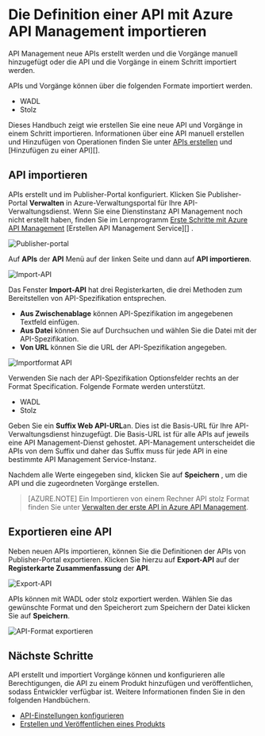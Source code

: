 <properties 
    pageTitle="API-Schlüsselkonzepte" 
    description="Erfahren Sie mehr über APIs, Produkte, Rollen, Gruppen und andere API Schlüsselkonzepte." 
    services="api-management" 
    documentationCenter="" 
    authors="steved0x" 
    manager="erikre" 
    editor=""/>

<tags 
    ms.service="api-management" 
    ms.workload="mobile" 
    ms.tgt_pltfrm="na" 
    ms.devlang="na" 
    ms.topic="article" 
    ms.date="10/25/2016" 
    ms.author="sdanie"/>

# <a name="how-to-import-the-definition-of-an-api-with-operations-in-azure-api-management"></a>Die Definition einer API mit Azure API Management importieren

API Management neue APIs erstellt werden und die Vorgänge manuell hinzugefügt oder die API und die Vorgänge in einem Schritt importiert werden.

APIs und Vorgänge können über die folgenden Formate importiert werden.

-   WADL
-   Stolz

Dieses Handbuch zeigt wie erstellen Sie eine neue API und Vorgänge in einem Schritt importieren. Informationen über eine API manuell erstellen und Hinzufügen von Operationen finden Sie unter [APIs erstellen][] und [Hinzufügen zu einer API][].

## <a name="import-api"> </a>API importieren

APIs erstellt und im Publisher-Portal konfiguriert. Klicken Sie Publisher-Portal **Verwalten** in Azure-Verwaltungsportal für Ihre API-Verwaltungsdienst. Wenn Sie eine Dienstinstanz API Management noch nicht erstellt haben, finden Sie im Lernprogramm [Erste Schritte mit Azure API Management][] [Erstellen API Management Service][] .

![Publisher-portal][api-management-management-console]

Auf **APIs** der **API** Menü auf der linken Seite und dann auf **API importieren**.

![Import-API][api-management-import-apis]

Das Fenster **Import-API** hat drei Registerkarten, die drei Methoden zum Bereitstellen von API-Spezifikation entsprechen.

-   **Aus Zwischenablage** können API-Spezifikation im angegebenen Textfeld einfügen.
-   **Aus Datei** können Sie auf Durchsuchen und wählen Sie die Datei mit der API-Spezifikation.
-   **Von URL** können Sie die URL der API-Spezifikation angegeben.

![Importformat API][api-management-import-api-clipboard]

Verwenden Sie nach der API-Spezifikation Optionsfelder rechts an der Format Specification. Folgende Formate werden unterstützt.

-   WADL
-   Stolz

Geben Sie ein **Suffix Web API-URL**an. Dies ist die Basis-URL für Ihre API-Verwaltungsdienst hinzugefügt. Die Basis-URL ist für alle APIs auf jeweils eine API Management-Dienst gehostet. API-Management unterscheidet die APIs von dem Suffix und daher das Suffix muss für jede API in eine bestimmte API Management Service-Instanz.

Nachdem alle Werte eingegeben sind, klicken Sie auf **Speichern** , um die API und die zugeordneten Vorgänge erstellen. 

>[AZURE.NOTE] Ein Importieren von einem Rechner API stolz Format finden Sie unter [Verwalten der erste API in Azure API Management](api-management-get-started.md).

## <a name="export-api"></a> Exportieren eine API

Neben neuen APIs importieren, können Sie die Definitionen der APIs von Publisher-Portal exportieren. Klicken Sie hierzu auf **Export-API** auf der **Registerkarte Zusammenfassung** der **API**.

![Export-API][api-management-export-api]

APIs können mit WADL oder stolz exportiert werden. Wählen Sie das gewünschte Format und den Speicherort zum Speichern der Datei klicken Sie auf **Speichern**.

![API-Format exportieren][api-management-export-api-format]

## <a name="next-steps"> </a>Nächste Schritte

API erstellt und importiert Vorgänge können und konfigurieren alle Berechtigungen, die API zu einem Produkt hinzufügen und veröffentlichen, sodass Entwickler verfügbar ist. Weitere Informationen finden Sie in den folgenden Handbüchern.

-   [API-Einstellungen konfigurieren][]
-   [Erstellen und Veröffentlichen eines Produkts][]




[api-management-management-console]: ./media/api-management-howto-import-api/api-management-management-console.png
[api-management-import-apis]: ./media/api-management-howto-import-api/api-management-api-import-apis.png
[api-management-import-api-clipboard]: ./media/api-management-howto-import-api/api-management-import-api-wizard.png
[api-management-export-api]: ./media/api-management-howto-import-api/api-management-export-api.png
[api-management-export-api-format]: ./media/api-management-howto-import-api/api-management-export-api-format.png

[Import an API]: #import-api
[Export an API]: #export-api
[Configure API settings]: #configure-api-settings
[Next steps]: #next-steps

[Erste Schritte mit Azure API Management]: api-management-get-started.md
[Erstellen Sie eine Instanz der API Management service]: api-management-get-started.md#create-service-instance

[Wie eine API Operationen hinzugefügt]: api-management-howto-add-operations.md
[Erstellen und Veröffentlichen eines Produkts]: api-management-howto-add-products.md
[APIs erstellen]: api-management-howto-create-apis.md
[API-Einstellungen konfigurieren]: api-management-howto-create-apis.md#configure-api-settings
